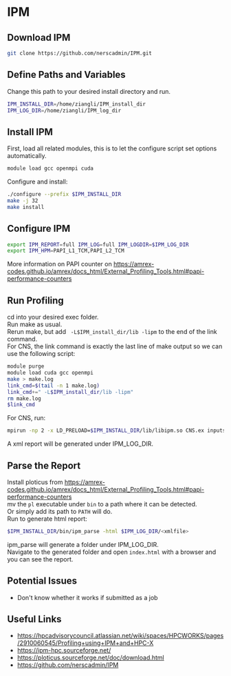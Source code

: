 # IPM

## Download IPM
```bash
git clone https://github.com/nerscadmin/IPM.git
```

## Define Paths and Variables
Change this path to your desired install directory and run.
```bash
IPM_INSTALL_DIR=/home/ziangli/IPM_install_dir
IPM_LOG_DIR=/home/ziangli/IPM_log_dir
```

## Install IPM
First, load all related modules, this is to let the configure script set options automatically.
```bash
module load gcc openmpi cuda
```
Configure and install:
```bash
./configure --prefix $IPM_INSTALL_DIR
make -j 32
make install
```
## Configure IPM
```bash
export IPM_REPORT=full IPM_LOG=full IPM_LOGDIR=$IPM_LOG_DIR
export IPM_HPM=PAPI_L1_TCM,PAPI_L2_TCM
```
More information on PAPI counter on https://amrex-codes.github.io/amrex/docs_html/External_Profiling_Tools.html#papi-performance-counters

## Run Profiling
cd into your desired exec folder.  
Run make as usual.  
Rerun make, but add ``` -L$IPM_install_dir/lib -lipm``` to the end of the link command.  
For CNS, the link command is exactly the last line of make output so we can use the following script:
```bash
module purge
module load cuda gcc openmpi
make > make.log
link_cmd=$(tail -n 1 make.log)
link_cmd+=" -L$IPM_install_dir/lib -lipm"
rm make.log
$link_cmd
```
For CNS, run:
```bash
mpirun -np 2 -x LD_PRELOAD=$IPM_INSTALL_DIR/lib/libipm.so CNS.ex inputs
```
A xml report will be generated under IPM_LOG_DIR.
## Parse the Report
Install ploticus from https://amrex-codes.github.io/amrex/docs_html/External_Profiling_Tools.html#papi-performance-counters  
mv the ```pl``` executable under ```bin``` to a path where it can be detected.  
Or simply add its path to ```PATH``` will do.  
Run to generate html report:
```bash
$IPM_INSTALL_DIR/bin/ipm_parse -html $IPM_LOG_DIR/<xmlfile>
```
ipm_parse will generate a folder under IPM_LOG_DIR.  
Navigate to the generated folder and open ```index.html``` with a browser and you can see the report.  

## Potential Issues
- Don't know whether it works if submitted as a job

## Useful Links
- https://hpcadvisorycouncil.atlassian.net/wiki/spaces/HPCWORKS/pages/2910060545/Profiling+using+IPM+and+HPC-X
- https://ipm-hpc.sourceforge.net/
- https://ploticus.sourceforge.net/doc/download.html
- https://github.com/nerscadmin/IPM
